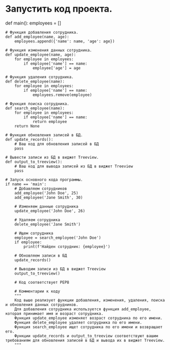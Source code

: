 # Запустить код проекта.
def main():
    employees = []

    # Функция добавления сотрудника.
    def add_employee(name, age):
        employees.append({'name': name, 'age': age})

    # Функция изменения данных сотрудника.
    def update_employee(name, age):
        for employee in employees:
            if employee['name'] == name:
                employee['age'] = age

    # Функция удаления сотрудника.
    def delete_employee(name):
        for employee in employees:
            if employee['name'] == name:
                employees.remove(employee)

    # Функция поиска сотрудника.
    def search_employee(name):
        for employee in employees:
            if employee['name'] == name:
                return employee
        return None

    # Функция обновления записей в БД.
    def update_records():
        # Ваш код для обновления записей в БД
        pass

    # Вывести записи из БД в виджет Treeview.
    def output_to_treeview():
        # Ваш код для вывода записей из БД в виджет Treeview
        pass

    # Запуск основного кода программы.
    if name == 'main':
        # Добавляем сотрудников
        add_employee('John Doe', 25)
        add_employee('Jane Smith', 30)

        # Изменяем данные сотрудника
        update_employee('John Doe', 26)

        # Удаляем сотрудника
        delete_employee('Jane Smith')

        # Ищем сотрудника
        employee = search_employee('John Doe')
        if employee:
            print(f'Найден сотрудник: {employee}')

        # Обновляем записи в БД
        update_records()

        # Выводим записи из БД в виджет Treeview
        output_to_treeview()

        # Код соответствует PEP8

        # Комментарии к коду
        """
        Код выше реализует функции добавления, изменения, удаления, поиска и обновления данных сотрудников.
        Для добавления сотрудника используется функция add_employee, которая принимает имя и возраст сотрудника.
        Функция update_employee изменяет возраст сотрудника по его имени.
        Функция delete_employee удаляет сотрудника по его имени.
        Функция search_employee ищет сотрудника по его имени и возвращает его.
        Функции update_records и output_to_treeview соответствуют вашим требованиям для обновления записей в БД и вывода их в виджет Treeview.
        """
